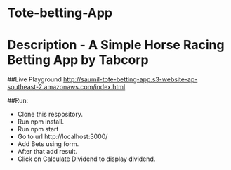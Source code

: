 # Tote-betting-App

# Description - A Simple Horse Racing Betting App by Tabcorp

##Live Playground
http://saumil-tote-betting-app.s3-website-ap-southeast-2.amazonaws.com/index.html

##Run:

- Clone this respository.
- Run npm install.
- Run npm start
- Go to url http://localhost:3000/
- Add Bets using form.
- After that add result.
- Click on Calculate Dividend to display dividend.

